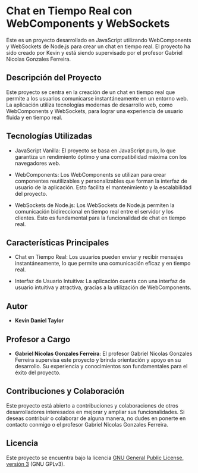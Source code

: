 # Chat en Tiempo Real con WebComponents y WebSockets

Este es un proyecto desarrollado en JavaScript utilizando WebComponents y WebSockets de Node.js para crear un chat en tiempo real. El proyecto ha sido creado por Kevin y está siendo supervisado por el profesor Gabriel Nicolas Gonzales Ferreira.

## Descripción del Proyecto

Este proyecto se centra en la creación de un chat en tiempo real que permite a los usuarios comunicarse instantáneamente en un entorno web. La aplicación utiliza tecnologías modernas de desarrollo web, como WebComponents y WebSockets, para lograr una experiencia de usuario fluida y en tiempo real.

## Tecnologías Utilizadas

- JavaScript Vanilla: El proyecto se basa en JavaScript puro, lo que garantiza un rendimiento óptimo y una compatibilidad máxima con los navegadores web.

- WebComponents: Los WebComponents se utilizan para crear componentes reutilizables y personalizables que forman la interfaz de usuario de la aplicación. Esto facilita el mantenimiento y la escalabilidad del proyecto.

- WebSockets de Node.js: Los WebSockets de Node.js permiten la comunicación bidireccional en tiempo real entre el servidor y los clientes. Esto es fundamental para la funcionalidad de chat en tiempo real.

## Características Principales

- Chat en Tiempo Real: Los usuarios pueden enviar y recibir mensajes instantáneamente, lo que permite una comunicación eficaz y en tiempo real.

- Interfaz de Usuario Intuitiva: La aplicación cuenta con una interfaz de usuario intuitiva y atractiva, gracias a la utilización de WebComponents.

## Autor

- **Kevin Daniel Taylor**

## Profesor a Cargo

- **Gabriel Nicolas Gonzales Ferreira**: El profesor Gabriel Nicolas Gonzales Ferreira supervisa este proyecto y brinda orientación y apoyo en su desarrollo. Su experiencia y conocimientos son fundamentales para el éxito del proyecto.

## Contribuciones y Colaboración

Este proyecto está abierto a contribuciones y colaboraciones de otros desarrolladores interesados en mejorar y ampliar sus funcionalidades. Si deseas contribuir o colaborar de alguna manera, no dudes en ponerte en contacto conmigo o el profesor Gabriel Nicolas Gonzales Ferreira.

## Licencia

Este proyecto se encuentra bajo la licencia [GNU General Public License, versión 3](https://www.gnu.org/licenses/gpl-3.0.html) (GNU GPLv3).